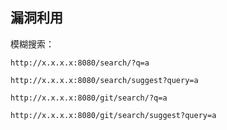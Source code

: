 <languages  />

漏洞利用
--------

模糊搜索：

    http://x.x.x.x:8080/search/?q=a

    http://x.x.x.x:8080/search/suggest?query=a

    http://x.x.x.x:8080/git/search/?q=a

    http://x.x.x.x:8080/git/search/suggest?query=a